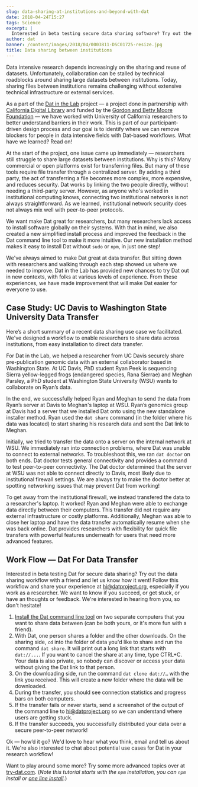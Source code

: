 ```yaml
---
slug: data-sharing-at-institutions-and-beyond-with-dat
date: 2018-04-24T15:27
tags: Science
excerpt: |
  Interested in beta testing secure data sharing software? Try out the new Dat install and data sharing workflow with a friend and let us know how it went.
author: dat
banner: /content/images/2018/04/0003811-DSC01725-resize.jpg
title: Data sharing between institutions
---
```


Data intensive research depends increasingly on the sharing and reuse of datasets. Unfortunately, collaboration can be stalled by technical roadblocks around sharing large datasets between institutions. Today, sharing files between institutions remains challenging without extensive technical infrastructure or external services. 

As a part of the [Dat in the Lab](/tags/science/) project — a project done in partnership with [California Digital Library](https://www.cdlib.org/) and funded by the [Gordon and Betty Moore Foundation](https://www.moore.org/)  — we have worked with University of California researchers to better understand barriers in their work. This is part of our participant-driven design process and our goal is to identify where we can remove blockers for people in data intensive fields with Dat-based workflows. What have we learned? Read on!

At the start of the project, one issue came up immediately — researchers still struggle to share large datasets between institutions. Why is this? Many commercial or open platforms exist for transferring files. But many of these tools require file transfer through a centralized server. By adding a third party, the act of transferring a file becomes more complex, more expensive, and reduces security. Dat works by linking the two people directly, without needing a third-party server. However, as anyone who's worked in institutional computing knows, connecting two institutional networks is not always straightforward. As we learned, institutional network security does not always mix well with peer-to-peer protocols. 

We want make Dat great for researchers, but many researchers lack access to install software globally on their systems. With that in mind, we also created a new simplified install process and improved the feedback in the Dat command line tool to make it more intuitive. Our new installation method makes it easy to install Dat without `sudo` or `npm`, in just one step!

We've always aimed to make Dat great at data transfer. But sitting down with researchers and walking through each step showed us where we needed to improve. Dat in the Lab has provided new chances to try Dat out in new contexts, with folks at various levels of experience. From these experiences, we have made improvement that will make Dat easier for everyone to use. 

## Case Study: UC Davis to Washington State University Data Transfer

Here’s a short summary of a recent data sharing use case we facilitated. We've designed a workflow to enable researchers to share data across institutions, from easy installation to direct data transfer.

For Dat in the Lab, we helped a researcher from UC Davis securely share pre-publication genomic data with an external collaborator based in Washington State. At UC Davis, PhD student Ryan Peek is sequencing Sierra yellow-legged frogs (endangered species, Rana Sierrae) and Meghan Parsley, a PhD student at Washington State University (WSU) wants to collaborate on Ryan’s data. 

In the end, we successfully helped Ryan and Meghan to send the data from Ryan’s server at Davis to Meghan's laptop at WSU. Ryan’s genomics group at Davis had a server that we installed Dat onto using the new standalone installer method. Ryan used the `dat share` command (in the folder where his data was located) to start sharing his research data and sent the Dat link to Meghan.

Initially, we tried to transfer the data onto a server on the internal network at WSU. We immediately ran into connection problems, where Dat was unable to connect to external networks. To troubleshoot this, we ran `dat doctor` on both ends. Dat doctor tests general connectivity and provides a command to test peer-to-peer connectivity. The Dat doctor determined that the server at WSU was not able to connect directly to Davis, most likely due to institutional firewall settings. We are always try to make the doctor better at spotting networking issues that may prevent Dat from working!

To get away from the institutional firewall, we instead transfered the data to a researcher's laptop. It worked! Ryan and Meghan were able to exchange data directly between their computers. This transfer did not require any external infrastructure or costly platforms. Additionally, Meghan was able to close her laptop and have the data transfer automatically resume when she was back online. Dat provides researchers with flexibility for quick file transfers with powerful features underneath for users that need more advanced features.

## Work Flow — Dat For Data Transfer

Interested in beta testing Dat for secure data sharing? Try out the data sharing workflow with a friend and let us know how it went!
Follow this workflow and share your experience at hi@datproject.org, especially if you work as a researcher. We want to know if you succeed, or get stuck, or have an thoughts or feedback. We're interested in hearing from you, so don't hesitate! 

1. [Install the Dat command line tool](https://github.com/datproject/dat/#installation) on two separate computers that you want to share data between (can be both yours, or it's more fun with a friend).
2. With Dat, one person shares a folder and the other downloads. On the sharing side, `cd` into the folder of data you'd like to share and run the command `dat share`. It will print out a long link that starts with `dat://...`. If you want to cancel the share at any time, type CTRL+C. Your data is also private, so nobody can discover or access your data without giving the Dat link to that person.
3. On the downloading side, run the command `dat clone dat://…` with the link you received. This will create a new folder where the data will be downloaded.
4. During the transfer, you should see connection statistics and progress bars on both computers.
5. If the transfer fails or never starts, send a screenshot of the output of the command line to hi@datproject.org so we can understand where users are getting stuck.
6. If the transfer succeeds, you successfully distributed your data over a secure peer-to-peer network!

Ok — how’d it go? We'd love to hear what you think, email and tell us about it. We're also interested to chat about potential use cases for Dat in your research workflow! 

Want to play around some more? Try some more advanced topics over at [try-dat.com](https://try-dat.com). (*Note this tutorial starts with the `npm` installation, you can `npm` install or [one line install](https://github.com/datproject/dat/#installation).*)

